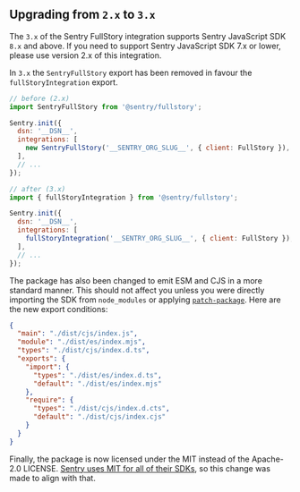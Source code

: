 ## Upgrading from `2.x` to `3.x`

The `3.x` of the Sentry FullStory integration supports Sentry JavaScript SDK `8.x` and above. If you need to support Sentry JavaScript SDK 7.x or lower, please use version 2.x of this integration.

In `3.x` the `SentryFullStory` export has been removed in favour the `fullStoryIntegration` export.

```js
// before (2.x)
import SentryFullStory from '@sentry/fullstory';

Sentry.init({
  dsn: '__DSN__',
  integrations: [
    new SentryFullStory('__SENTRY_ORG_SLUG__', { client: FullStory }),
  ],
  // ...
});

// after (3.x)
import { fullStoryIntegration } from '@sentry/fullstory';

Sentry.init({
  dsn: '__DSN__',
  integrations: [
    fullStoryIntegration('__SENTRY_ORG_SLUG__', { client: FullStory }),
  ],
  // ...
});
```

The package has also been changed to emit ESM and CJS in a more standard manner. This should not affect you unless you were directly importing the SDK from `node_modules` or applying [`patch-package`](https://www.npmjs.com/package/patch-package). Here are the new export conditions:

```json
{
  "main": "./dist/cjs/index.js",
  "module": "./dist/es/index.mjs",
  "types": "./dist/cjs/index.d.ts",
  "exports": {
    "import": {
      "types": "./dist/es/index.d.ts",
      "default": "./dist/es/index.mjs"
    },
    "require": {
      "types": "./dist/cjs/index.d.cts",
      "default": "./dist/cjs/index.cjs"
    }
  }
}
```

Finally, the package is now licensed under the MIT instead of the Apache-2.0 LICENSE. [Sentry uses MIT for all of their SDKs](https://open.sentry.io/licensing/), so this change was made to align with that.
